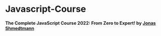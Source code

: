 # Javascript-Course
#### The Complete JavaScript Course 2022: From Zero to Expert! by [Jonas Shmedtmann](https://www.udemy.com/course/the-complete-javascript-course/?utm_source=adwords&utm_medium=udemyads&utm_campaign=WebDevelopment_v.PROF_la.EN_cc.ROW_ti.8322&utm_content=deal4584&utm_term=_._ag_80385735315_._ad_535397279733_._kw__._de_c_._dm__._pl__._ti_dsa-774930035449_._li_9076838_._pd__._&matchtype=&gclid=CjwKCAjwrfCRBhAXEiwAnkmKmTHRVwkAQ7JxCY5ztFNZBADEejIzCg8yw6XfZqHMvvIZ-_Gz6BH-OBoCCk0QAvD_BwE#instructor-1)
